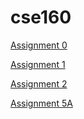 # cse160

[Assignment 0](https://chinmayg123.github.io/cse160/Chinmay_Gowdru_Assignment_0/src/asgn0.html)

[Assignment 1](https://chinmayg123.github.io/cse160/Chinmay_Gowdru_Assignment_1/src/ColoredPoints.html)

[Assignment 2](https://chinmayg123.github.io/cse160/Chinmay_Gowdru_Assignment_2/src/BlockyAnimal.html)

[Assignment 5A](https://chinmayg123.github.io/cse160/Chinmay_Gowdru_Assignment_5/src/asgn5a.html)

